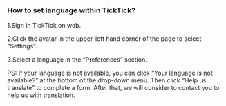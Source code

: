 ### How to set language within TickTick?
 
1.Sign in TickTick on web. 

2.Click the avatar in the upper-left hand corner of the page to select “Settings”.

3.Select a language in the “Preferences” section.

PS: If your language is not available, you can click “Your language is not available?” at the bottom of the drop-down menu. Then click “Help us translate” to complete a form. After that, we will consider to contact you to help us with translation. 
